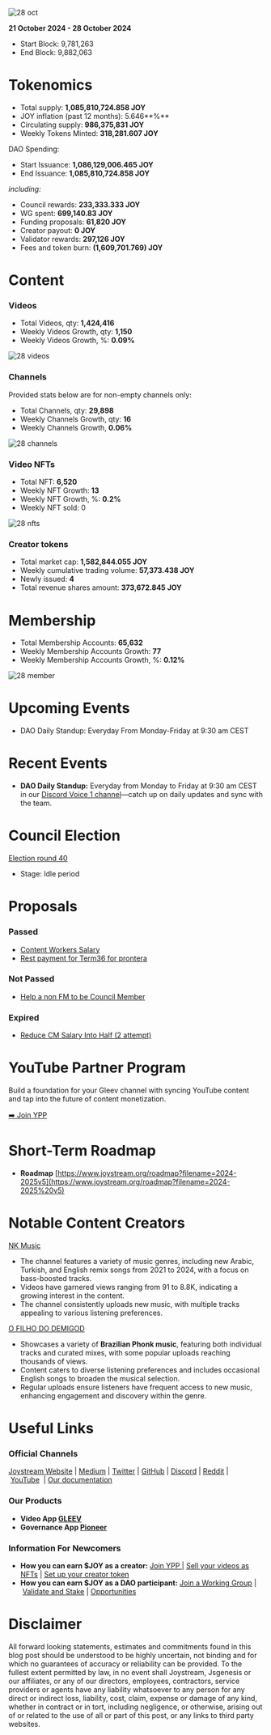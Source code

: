 ![28 oct](https://github.com/user-attachments/assets/5a2df434-af86-4f6c-9a4b-440dcd685238)

**21 October 2024 - 28 October 2024**

- Start Block: 9,781,263
- End Block: 9,882,063

# Tokenomics

- Total supply: **1,085,810,724.858 JOY**
- JOY inflation (past 12 months): 5.646**%**
- Circulating supply: **986,375,831 JOY**
- Weekly Tokens Minted: **318,281.607 JOY**

DAO Spending:

- Start Issuance: **1,086,129,006.465 JOY**
- End Issuance: **1,085,810,724.858 JOY**

*including:*

- Council rewards: **233,333.333 JOY**
- WG spent: **699,140.83 JOY**
- Funding proposals: **61,820 JOY**
- Creator payout: **0 JOY**
- Validator rewards: **297,126 JOY**
- Fees and token burn: **(1,609,701.769) JOY**

# **Content**

### Videos

- Total Videos, qty: **1,424,416**
- Weekly Videos Growth, qty: **1,150**
- Weekly Videos Growth, %: **0.09%**

![28 videos](https://github.com/user-attachments/assets/f4b1be69-e899-4dd5-b908-aa1ba57d5dc1)

### Channels

Provided stats below are for non-empty channels only:

- Total Channels, qty: **29,898**
- Weekly Channels Growth, qty: **16**
- Weekly Channels Growth, **0.06%**

![28 channels](https://github.com/user-attachments/assets/2bb76eb4-de48-4371-b0e9-426b47c1063d)

### Video NFTs

- Total NFT: **6,520**
- Weekly NFT Growth: **13**
- Weekly NFT Growth, %: **0.2%**
- Weekly NFT sold: 0

![28 nfts](https://github.com/user-attachments/assets/5c8fae61-4f99-405c-a9dc-9f66e6512197)

### Creator tokens

- Total market cap: **1,582,844.055 JOY**
- Weekly cumulative trading volume: **57,373.438 JOY**
- Newly issued: **4**
- Total revenue shares amount: **373,672.845 JOY**

# **Membership**

- Total Membership Accounts: **65,632**
- Weekly Membership Accounts Growth: **77**
- Weekly Membership Accounts Growth, %: **0.12%**

![28 member](https://github.com/user-attachments/assets/0c3a7217-b7b3-4afb-99e3-d0989f495036)

# **Upcoming Events**

- DAO Daily Standup: Everyday From Monday-Friday at 9:30 am CEST

# **Recent Events**

- **DAO Daily Standup:** Everyday from Monday to Friday at 9:30 am CEST in our [Discord Voice 1 channel](https://discord.gg/NaNzysB5YZ)—catch up on daily updates and sync with the team.

# **Council Election**

[Election round 40](https://pioneerapp.xyz/#/election)

- Stage: Idle period

# Proposals

### Passed

- [Content Workers Salary](https://pioneerapp.xyz/#/proposals/preview/1030)
- [Rest payment for Term36 for prontera](https://pioneerapp.xyz/#/proposals/preview/1031)

### **Not Passed**

- [Help a non FM to be Council Member](https://pioneerapp.xyz/#/proposals/preview/1029)

### Expired

- [Reduce CM Salary Into Half (2 attempt)](https://pioneerapp.xyz/#/proposals/preview/1021)

# **YouTube Partner Program**

Build a foundation for your Gleev channel with syncing YouTube content and tap into the future of content monetization.

[➡️ Join YPP](https://gleev.xyz/ypp)

# **Short-Term Roadmap**

- **Roadmap** [https://www.joystream.org/roadmap?filename=2024-2025v5](https://www.joystream.org/roadmap?filename=2024-2025%20v5)

# **Notable Content Creators**

[NK Music](https://gleev.xyz/channel/65986)

- The channel features a variety of music genres, including new Arabic, Turkish, and English remix songs from 2021 to 2024, with a focus on bass-boosted tracks.
- Videos have garnered views ranging from 91 to 8.8K, indicating a growing interest in the content.
- The channel consistently uploads new music, with multiple tracks appealing to various listening preferences.

[O FILHO DO DEMIGOD](https://gleev.xyz/channel/66004)

- Showcases a variety of **Brazilian Phonk music**, featuring both individual tracks and curated mixes, with some popular uploads reaching thousands of views.
- Content caters to diverse listening preferences and includes occasional English songs to broaden the musical selection.
- Regular uploads ensure listeners have frequent access to new music, enhancing engagement and discovery within the genre.

# **Useful Links**

### **Official Channels**

[Joystream Website](https://www.joystream.org/) | [Medium](https://blog.joystream.org/) | [Twitter](https://twitter.com/JoystreamDAO/) | [GitHub](https://github.com/Joystream) | [Discord](https://discord.com/invite/DE9UN3YpRP) | [Reddit](https://www.reddit.com/r/joystream_dao/) | [YouTube](https://www.youtube.com/@joystream8627)  | [Our documentation](https://handbook.joystream.org/)

### **Our Products**

- **Video App [GLEEV](https://gleev.xyz/)**
- **Governance App [Pioneer](https://pioneerapp.xyz/)**

### **Information For Newcomers**

- **How you can earn $JOY as a creator:** [Join YPP |](https://gleev.xyz/ypp) [Sell your videos as NFTs](https://www.joystream.org/ru/#video-nfts) | [Set up your creator token](https://www.joystream.org/ru/#creator-tokens)
- **How you can earn $JOY as a DAO participant:** [Join a Working Group](https://pioneerapp.xyz/#/working-groups/openings) | [Validate and Stake](https://handbook.joystream.org/system/nomination) | [Opportunities](https://discord.com/channels/811216481340751934/1119240044830527529)

# **Disclaimer**

All forward looking statements, estimates and commitments found in this blog post should be understood to be highly uncertain, not binding and for which no guarantees of accuracy or reliability can be provided. To the fullest extent permitted by law, in no event shall Joystream, Jsgenesis or our affiliates, or any of our directors, employees, contractors, service providers or agents have any liability whatsoever to any person for any direct or indirect loss, liability, cost, claim, expense or damage of any kind, whether in contract or in tort, including negligence, or otherwise, arising out of or related to the use of all or part of this post, or any links to third party websites.
